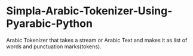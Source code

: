 # Simpla-Arabic-Tokenizer-Using-Pyarabic-Python
Arabic Tokenizer that takes a stream or Arabic Text and makes it as list of words and punctuation marks(tokens).

